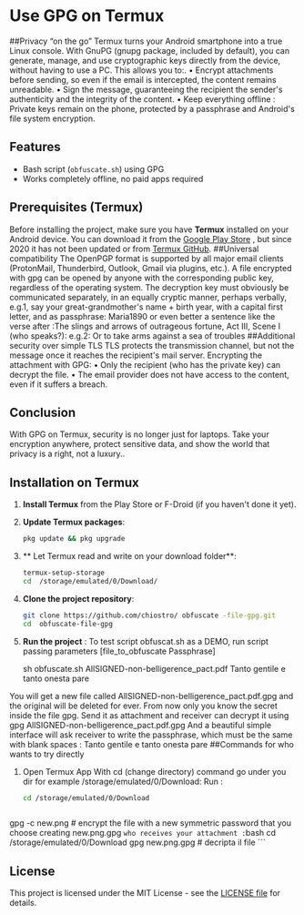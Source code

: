 # Use GPG on Termux 
##Privacy “on the go”
Termux turns your Android smartphone into a true Linux console. With GnuPG (gnupg package, included by default), you can generate, manage, and use cryptographic keys directly from the device, without having to use a PC. This allows you to:.
•	Encrypt attachments before sending, so even if the email is intercepted, the content remains unreadable.
•	Sign the message, guaranteeing the recipient the sender's authenticity and the integrity of the content.
•	Keep everything offline : Private keys remain on the phone, protected by a passphrase and Android's file system encryption.
## Features
- Bash script (`obfuscate.sh`) using GPG
- Works completely offline, no paid apps required
## Prerequisites (Termux)
Before installing the project, make sure you have **Termux** installed on your Android device. You can download it from the [Google Play Store](https://play.google.com/store/apps/details?id=com.termux) , but since 2020 it has not been updated or from [Termux GitHub](https://github.com/termux/termux-app).
##Universal compatibility
The OpenPGP format is supported by all major email clients (ProtonMail, Thunderbird, Outlook, Gmail via plugins, etc.). A file encrypted with gpg can be opened by anyone with the corresponding public key, regardless of the operating system.
The decryption key must obviously be communicated separately, in an equally cryptic manner, perhaps verbally, 
e.g.1, say your great-grandmother's name + birth year, with a capital first letter, and as passphrase: Maria1890 
or even better a sentence like the verse after :The slings and arrows of outrageous fortune, Act III, Scene I (who speaks?):
e.g.2: Or to take arms against a sea of troubles
##Additional security over simple TLS
TLS protects the transmission channel, but not the message once it reaches the recipient's mail server. Encrypting the attachment with GPG:
•	Only the recipient (who has the private key) can decrypt the file.
•	The email provider does not have access to the content, even if it suffers a breach.
## Conclusion
With GPG on Termux, security is no longer just for laptops. Take your encryption anywhere, protect sensitive data, and show the world that privacy is a right, not a luxury..
## Installation on Termux

1. **Install Termux** from the Play Store or F-Droid (if you haven't done it yet).
2. **Update Termux packages**:

    ```bash
    pkg update && pkg upgrade
    ```

3. ** Let Termux read and write on your download folder**:

    ```bash
    termux-setup-storage
    cd  /storage/emulated/0/Download/

4. **Clone the project repository**:

    ```bash
    git clone https://github.com/chiostro/ obfuscate -file-gpg.git
    cd  obfuscate-file-gpg
    ```
5. **Run the project** :
To test script obfuscat.sh as a DEMO,  run script passing parameters [file_to_obfuscate Passphrase] 
    
     sh obfuscate.sh AllSIGNED-non-belligerence_pact.pdf  Tanto gentile e tanto onesta pare

You will get a new file called AllSIGNED-non-belligerence_pact.pdf.gpg and the original will be deleted for ever. From now only you know the secret inside   the file gpg. Send it as attachment and receiver can decrypt it using gpg  AllSIGNED-non-belligerence_pact.pdf.gpg 
And a beautiful simple interface will ask receiver to write the passphrase, which must be the same with blank spaces : Tanto gentile e tanto onesta pare
##Commands  for who wants to try directly
1)	Open Termux App
With cd (change directory) command go under you dir for example  /storage/emulated/0/Download:
Run :

    ```bash
    cd /storage/emulated/0/Download
    ```
    ```bash
   gpg -c new.png # encrypt the file with a new symmetric password that you choose creating new.png.gpg
    ```
who receives your attachment :
    ```bash
    cd /storage/emulated/0/Download
    gpg new.png.gpg # decripta il file 
    ```
 ## License
This project is licensed under the MIT License - see the [LICENSE file](LICENSE) for details.
